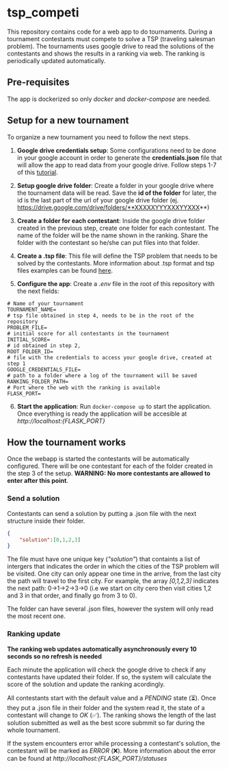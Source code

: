 # tsp_competi

This repository contains code for a web app to do tournaments. During a tournament contestants must compete to solve a TSP (traveling salesman problem). The tournaments uses google drive to read the solutions of the contestants and shows the results in a ranking via web. The ranking is periodically updated automatically.

## Pre-requisites

The app is dockerized so only *docker* and *docker-compose* are needed.

## Setup for a new tournament

To organize a new tournament you need to follow the next steps.

1. **Google drive credentials setup**: Some configurations need to be done in your google account in order to generate the **credentials.json** file that will allow the app to read data from your google drive. Follow steps 1-7 of this [tutorial](https://obikastanya.medium.com/easy-way-to-integrate-your-python-apps-with-google-drive-api-2f29ed0be239).

2. **Setup google drive folder**: Create a folder in your google drive where the tournament data will be read. Save the **id of the folder** for later, the id is the last part of the url of your google drive folder (ej. https://drive.google.com/drive/folders/**XXXXXYYYXXXYYXXX**)

3. **Create a folder for each contestant**: Inside the google drive folder created in the previous step, create one folder for each contestant. The name of the folder will be the name shown in the ranking. Share the folder with the contestant so he/she can put files into that folder.

4. **Create a .tsp file**: This file will define the TSP problem that needs to be solved by the contestants. More information about .tsp format and tsp files examples can be found [here](http://comopt.ifi.uni-heidelberg.de/software/TSPLIB95/).

5. **Configure the app**: Create a *.env* file in the root of this repository with the next fields:

```
# Name of your tournament
TOURNAMENT_NAME=
# tsp file obtained in step 4, needs to be in the root of the repository
PROBLEM_FILE=
# initial score for all contestants in the tournament
INITIAL_SCORE=
# id obtained in step 2,
ROOT_FOLDER_ID=
# file with the credentials to access your google drive, created at step 1
GOOGLE_CREDENTIALS_FILE=
# path to a folder where a log of the tournament will be saved
RANKING_FOLDER_PATH=
# Port where the web with the ranking is available
FLASK_PORT=
```

6. **Start the application**: Run `docker-compose up` to start the application. Once everything is ready the application will be accesible at *http://localhost:{FLASK_PORT}*

## How the tournament works

Once the webapp is started the contestants will be automatically configured. There will be one contestant for each of the folder created in the step 3 of the setup. **WARNING: No more contestants are allowed to enter after this point**.

### Send a solution

Contestants can send a solution by putting a .json file with the next structure inside their folder.

```json
{
    "solution":[0,1,2,3]
}
```

The file must have one unique key (*"solution"*) that containts a list of intergers that indicates the order in which the cities of the TSP problem will be visited. One city can only appear one time in the arrive, from the last city the path will travel to the first city. For example, the array *[0,1,2,3]* indicates the next path: 0->1->2->3->0 (i.e we start on city cero then visit cities 1,2 and 3 in that order, and finally go from 3 to 0).

The folder can have several .json files, however the system will only read the most recent one.

### Ranking update

**The ranking web updates automatically asynchronously every 10 seconds so no refresh is needed**

Each minute the application will check the google drive to check if any contestants have updated their folder. If so, the system will calculate the score of the solution and update the ranking acordingly. 

All contestants start with the default value and a *PENDING* state (⏳). Once they put a .json file in their folder and the system read it, the state of a contestant will change to *OK* (✅). The ranking shows the length of the last solution submitted as well as the best score submmit so far during the whole tournament.

If the system encounters error while processing a contestant's solution, the contestant will be marked as *ERROR* (❌). More information about the error can be found at *http://localhost:{FLASK_PORT}/statuses*
